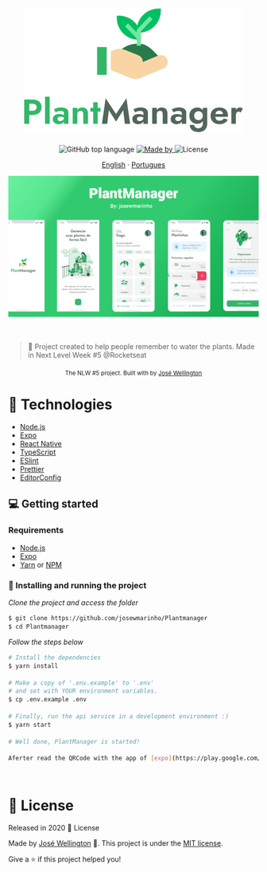<h1 align="center">
    <img alt="PlantManager" title="PlantManager" src=".github/logo.svg" />
</h1>

<div align="center">
    <img alt="GitHub top language" src="https://img.shields.io/github/languages/top/josewmarinho/Plantmanager?color=G&label=Typescript&style=flat-square">
    <a href="https://www.linkedin.com/in/josewportomarinhojr/" target="_blank" rel="josewportomarinhojr">
      <img alt="Made by" src="https://img.shields.io/badge/Made%20by-Jos%C3%A9%20Wellington-%23green">
    </a>
    <img alt="License" src="https://img.shields.io/badge/License-MIT-green">
  </p>
</div>

<p align="center">
    <a href="README.md">English</a>
    ·
    <a href="README-pt.md">Portugues</a>
 </p>

<div align="center">
  <img src=".github/lading.png" width="700" />
</div>

<br>
<br>

> :rocket: Project created to help people remember to water the plants. Made in Next Level Week #5 @Rocketseat

<div align="center">
  <sub>The NLW #5 project. Built with by
    <a href="https://github.com/josewmarinho">José Wellington</a>
  </sub>
</div>

# 🚀 Technologies

  - [Node.js](https://nodejs.org/en/)
  - [Expo](https://expo.io/)
  - [React Native](https://reactnative.dev/)
  - [TypeScript](https://www.typescriptlang.org/)
  - [ESlint](https://eslint.org/)
  - [Prettier](https://prettier.io/)
  - [EditorConfig](https://editorconfig.org/)


## 💻 Getting started

### Requirements

- [Node.js](https://nodejs.org/en/)
- [Expo](https://expo.io/)
- [Yarn](https://classic.yarnpkg.com/) or [NPM](https://www.npmjs.com/)

### 📱  Installing and running the project

*Clone the project and access the folder*

```bash
$ git clone https://github.com/josewmarinho/Plantmanager
$ cd Plantmanager
```

*Follow the steps below*

```bash
# Install the dependencies
$ yarn install

# Make a copy of '.env.example' to '.env'
# and set with YOUR environment variables.
$ cp .env.example .env

# Finally, run the api service in a development environment :)
$ yarn start

# Well done, PlantManager is started!

Aferter read the QRCode with the app of [expo](https://play.google.com/store/apps/details?id=host.exp.exponent) or run on emulator.
```
<br>

# :closed_book: License

Released in 2020 :closed_book: License

Made by [José Wellington](https://github.com/josewmarinho) 🚀.
This project is under the [MIT license](./LICENSE).

Give a ⭐️ if this project helped you!
